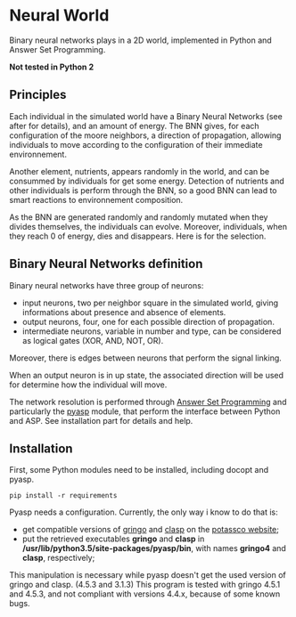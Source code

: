 # Neural World
Binary neural networks plays in a 2D world, implemented in Python and Answer Set Programming.

__Not tested in Python 2__



## Principles
Each individual in the simulated world have a Binary Neural Networks (see after for details), and an amount of energy.
The BNN gives, for each configuration of the moore neighbors, a direction of propagation, allowing individuals to move according
to the configuration of their immediate environnement.

Another element, nutrients, appears randomly in the world, and can be consummed by individuals for get some energy.
Detection of nutrients and other individuals is perform through the BNN, so a good BNN can lead to smart reactions to environnement composition.

As the BNN are generated randomly and randomly mutated when they divides themselves, the individuals can evolve.
Moreover, individuals, when they reach 0 of energy, dies and disappears. Here is for the selection.


## Binary Neural Networks definition
Binary neural networks have three group of neurons:
- input neurons, two per neighbor square in the simulated world, giving informations about presence and absence of elements.
- output neurons, four, one for each possible direction of propagation.
- intermediate neurons, variable in number and type, can be considered as logical gates (XOR, AND, NOT, OR).

Moreover, there is edges between neurons that perform the signal linking.

When an output neuron is in up state, the associated direction will be used for determine how the individual will move.


The network resolution is performed through [Answer Set Programming](https://en.wikipedia.org/wiki/Answer_set_programming)
and particularly the [pyasp](https://pypi.python.org/pypi/pyasp/) module, that perform the interface between Python and ASP.
See installation part for details and help.


## Installation
First, some Python modules need to be installed, including docopt and pyasp.

    pip install -r requirements

Pyasp needs a configuration. Currently, the only way i know to do that is:
- get compatible versions of [gringo](http://sourceforge.net/projects/potassco/files/gringo/4.5.3/) and [clasp](http://sourceforge.net/projects/potassco/files/clasp/3.1.3/) on the [potassco website](http://sourceforge.net/projects/potassco/files);
- put the retrieved executables __gringo__ and __clasp__ in __/usr/lib/python3.5/site-packages/pyasp/bin__, with names __gringo4__ and __clasp__, respectively;

This manipulation is necessary while pyasp doesn't get the used version of gringo and clasp. (4.5.3 and 3.1.3)
This program is tested with gringo 4.5.1 and 4.5.3, and not compliant with versions 4.4.x, because of some known bugs.

